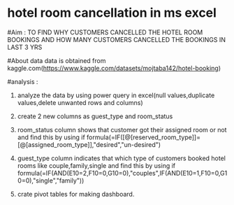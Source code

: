 # hotel room cancellation in ms excel

#Aim : TO FIND WHY CUSTOMERS CANCELLED THE HOTEL ROOM BOOKINGS AND HOW MANY CUSTOMERS CANCELLED THE BOOKINGS IN LAST 3 YRS

#About data
data is obtained from kaggle.com(https://www.kaggle.com/datasets/mojtaba142/hotel-booking)

#analysis :
1. analyze the data by using power query in excel(null values,duplicate values,delete unwanted rows and columns)

2. create 2 new columns as guest_type and room_status

3. room_status column shows that customer got their assigned room or not and find this by using if formula(=IF([@[reserved_room_type]]=[@[assigned_room_type]],"desired","un-desired")

4. guest_type column indicates that which type of customers booked hotel rooms like couple,family,single and find this by using if formula(=IF(AND(E10=2,F10=0,G10=0),"couples",IF(AND(E10=1,F10=0,G10=0),"single","family"))

5. crate pivot tables for making dashboard.
